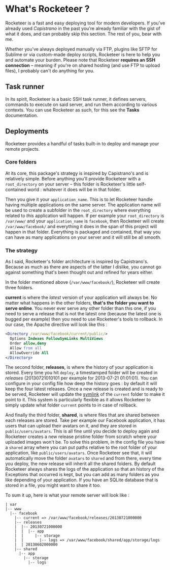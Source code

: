 # What's Rocketeer ?

Rocketeer is a fast and easy deploying tool for modern developers. If you've already used *Capistrano* in the past you're already familiar with the gist of what it does, and can probably skip this section. The rest of you, bear with me.

Whether you've always deployed manually via FTP, plugins like SFTP for Sublime or via custom-made deploy scripts, Rocketeer is here to help you and automate your burden.
Please note that Rocketeer **requires an SSH connection** – meaning if you're on shared hosting (and use FTP to upload files), I probably can't do anything for you.

## Task runner

In its spirit, Rocketeer is a basic SSH task runner, it defines servers, commands to execute on said server, and run them according to various contexts. You can use Rocketeer as such, for this see the **Tasks** documentation.

## Deployments

Rocketeer provides a handful of tasks built-in to deploy and manage your remote projects.

### Core folders

At its core, this package's strategy is inspired by Capistrano's and is relatively simple.
Before anything you'll provide Rocketeer with a `root_directory` on your server – this folder is Rocketeer's little self-contained world : whatever it does will be in that folder.

Then you give it your `application_name`. This is to let Rocketeer handle having multiple applications on the same server. The application name will be used to create a subfolder in the `root_directory` where everything related to _this_ application will happen.
If per example your `root_directory` is `/var/www/` and your `application_name` is `facebook`, then Rocketeer will create `/var/www/facebook/` and everything it does in the span of this project will happen in that folder.
Everything is packaged and contained, that way you can have as many applications on your server and it will still be all smooth.

### The strategy

As I said, Rocketeer's folder architecture is inspired by Capistrano's. Because as much as there are aspects of the latter I dislike, you cannot go against something that's been thought out and refined for years either.

In the folder mentioned above (`/var/www/facebook/`), Rocketeer will create three folders.

**current** is where the _latest_ version of your application will always be. No matter what happens in the other folders, **that's the folder you want to serve online**. You never ever serve any other folder than this one, if you need to serve a release that is not the latest one (because the latest one is bugged per example) then you need to use Rocketeer's tools to rollback.
In our case, the Apache directive will look like this :

```apache
<Directory /var/www/facebook/current/public/>
  Options Indexes FollowSymLinks MultiViews
  Order allow,deny
  Allow from all
  AllowOverride All
</Directory>
```

The second folder, **releases**, is where the history of your application is stored. Every time you hit `deploy`, a timestamped folder will be created in _releases_ (20130721010101 per example for 2013-07-21 01:01:01). You can configure in your config file how deep the history goes : by default it will keep the four latest releases.
Once a new release is created and is ready to be served, Rocketeer will update the [symlink](http://en.wikipedia.org/wiki/Symbolic_link) of the `current` folder to make it point to it. This system is particularly flexible as it allows Rocketeer to simply update what folder `current` points to in case of rollback.

And finally the third folder, **shared**, is where files that are shared between each releases are stored. Take per example our Facebook application, it has users that can upload their avatars on it, and they are stored in `public/users/avatars`. This is all fine until you decide to deploy again and Rocketeer creates a new release pristine folder from scratch where your uploaded images won't be.
To solve this problem, in the config file you have a `shared` array where you can put paths relative to the root folder of your application, like `public/users/avatars`. Once Rocketeer see that, it will automatically move the folder `avatars` to `shared` and from there, every time you deploy, the new release will inherit all the shared folders.
By default Rocketeer always shares the logs of the application so that an history of the Exceptions that occurred is kept, but you can add as many folders as you like depending of your application. If you have an SQLite database that is stored in a file, you might want to share it too.

To sum it up, here is what your remote server will look like :

```
| var
|-- www
  |-- facebook
    |-- current => /var/www/facebook/releases/20130721000000
    |-- releases
    |  |-- 20130721000000
    |  |  |-- app
    |  |     |-- storage
    |  |       |-- logs => /var/www/facebook/shared/app/storage/logs
    |  | 20130602000000
    |-- shared
      |-- app
        |-- storage
          |-- logs
```
